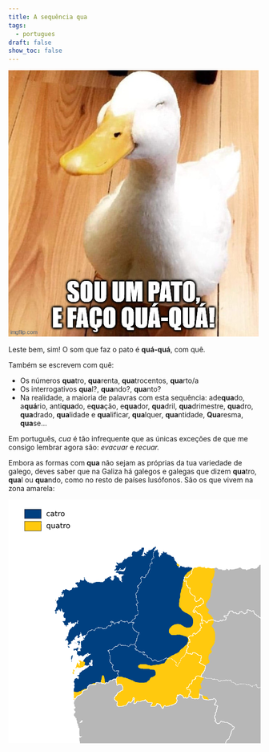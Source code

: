 ```yaml
---
title: A sequência qua
tags:
  - portugues
draft: false
show_toc: false
---
```

![Image](/img/sou_um_pato.jpg)

Leste bem, sim! O som que faz o pato é **quá-quá**, com quê. 

Também se escrevem com quê:

- Os números **qua**tro, **qua**renta, **qua**trocentos, **qua**rto/a
- Os interrogativos **qua**l?, **qua**ndo?, **qua**nto?
- Na realidade, a maioria de palavras com esta sequência: ade**qua**do, a**quá**rio, anti**qua**do, e**qua**ção,  e**qua**dor, **qua**dril, **qua**drimestre, **qua**dro, **qua**drado, **qua**lidade e **qua**lificar, **qua**lquer, **qua**ntidade, **Qua**resma, **qua**se...

Em português, *cua* é tão infrequente que as únicas exceções de que me consigo lembrar agora são: *evacuar* e *recuar.* 

Embora as formas com **qua** não sejam as próprias da tua variedade de galego, deves saber que na Galiza há galegos e galegas que dizem **qua**tro, **qua**l ou **qua**ndo, como no resto de países lusófonos. São os que vivem na zona amarela: 

![Image](/img/catro_quatro.png)
